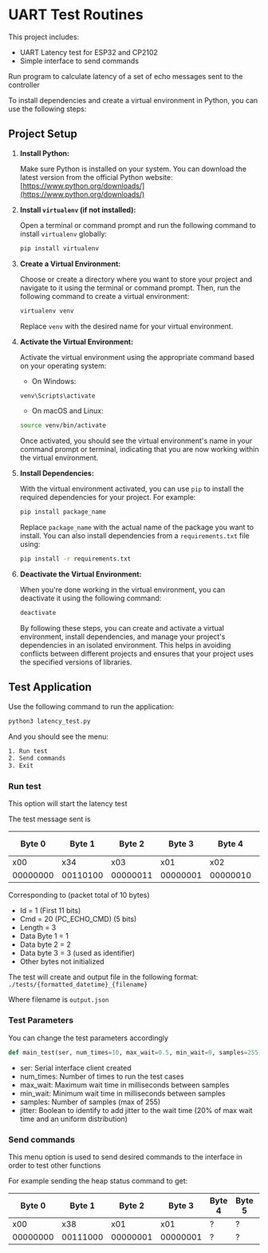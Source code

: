 # UART Test Routines

This project includes:

- UART Latency test for ESP32 and CP2102
- Simple interface to send commands

Run program to calculate latency of a set of echo messages sent to the controller

To install dependencies and create a virtual environment in Python, you can use the following steps:

## Project Setup

1. **Install Python:**

   Make sure Python is installed on your system. You can download the latest version from the official Python website: [https://www.python.org/downloads/](https://www.python.org/downloads/)

2. **Install `virtualenv` (if not installed):**

   Open a terminal or command prompt and run the following command to install `virtualenv` globally:

   ```sh
   pip install virtualenv
   ```

3. **Create a Virtual Environment:**

   Choose or create a directory where you want to store your project and navigate to it using the terminal or command prompt. Then, run the following command to create a virtual environment:

   ```sh
   virtualenv venv
   ```

   Replace `venv` with the desired name for your virtual environment.

4. **Activate the Virtual Environment:**

   Activate the virtual environment using the appropriate command based on your operating system:

   - On Windows:

   ```sh
   venv\Scripts\activate
   ```

   - On macOS and Linux:

   ```sh
   source venv/bin/activate
   ```

   Once activated, you should see the virtual environment's name in your command prompt or terminal, indicating that you are now working within the virtual environment.

5. **Install Dependencies:**

   With the virtual environment activated, you can use `pip` to install the required dependencies for your project. For example:

   ```sh
   pip install package_name
   ```

   Replace `package_name` with the actual name of the package you want to install. You can also install dependencies from a `requirements.txt` file using:

   ```sh
   pip install -r requirements.txt
   ```

6. **Deactivate the Virtual Environment:**

   When you're done working in the virtual environment, you can deactivate it using the following command:

   ```sh
   deactivate
   ```

   By following these steps, you can create and activate a virtual environment, install dependencies, and manage your project's dependencies in an isolated environment. This helps in avoiding conflicts between different projects and ensures that your project uses the specified versions of libraries.

## Test Application

Use the following command to run the application:

```sh
python3 latency_test.py
```

And you should see the menu:

```sh
1. Run test
2. Send commands
3. Exit
```

### Run test

This option will start the latency test

The test message sent is

| Byte 0 | Byte 1 | Byte 2 | Byte 3 | Byte 4 | Byte 5 | Byte 6 | Byte 7 | Byte 8 | Byte 9 |
|--------|--------|--------|--------|--------|--------|--------|--------|--------|--------|
| x00    | x34    | x03    | x01    | x02    | x03    | ?      | ?      | ?      | ?      |
|00000000|00110100|00000011|00000001|00000010|00000011| ?      | ?      | ?      | ?      |

Corresponding to (packet total of 10 bytes)

- Id = 1 (First 11 bits)
- Cmd = 20 (PC_ECHO_CMD) (5 bits)
- Length = 3
- Data Byte 1 = 1
- Data byte 2 = 2
- Data byte 3 = 3 (used as identifier)
- Other bytes not initialized

The test will create and output file in the following format: `./tests/{formatted_datetime}_{filename}`

Where filename is `output.json`

### Test Parameters

You can change the test parameters accordingly

```python
def main_test(ser, num_times=10, max_wait=0.5, min_wait=0, samples=255, jitter=False)
```

- ser: Serial interface client created
- num_times: Number of times to run the test cases
- max_wait: Maximum wait time in milliseconds between samples
- min_wait: Minimum wait time in milliseconds between samples
- samples: Number of samples (max of 255)
- jitter: Boolean to identify to add jitter to the wait time (20% of max wait time and an uniform distribution)

### Send commands

This menu option is used to send desired commands to the interface in order to test other functions

For example sending the heap status command to get:  

| Byte 0 | Byte 1 | Byte 2 | Byte 3 | Byte 4 | Byte 5 | Byte 6 | Byte 7 | Byte 8 | Byte 9 |
|--------|--------|--------|--------|--------|--------|--------|--------|--------|--------|
| x00    | x38    | x01    | x01    | ?      | ?      | ?      | ?      | ?      | ?      |
|00000000|00111000|00000001|00000001| ?      | ?      | ?      | ?      | ?      | ?      |
